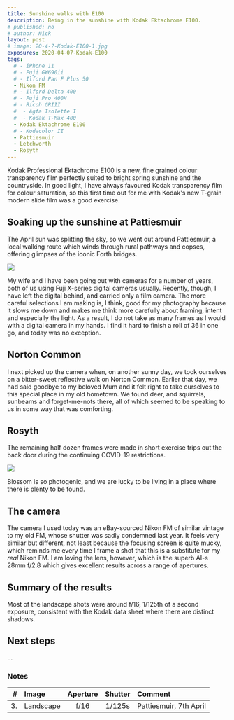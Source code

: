 ```yaml
---
title: Sunshine walks with E100
description: Being in the sunshine with Kodak Ektachrome E100.
# published: no
# author: Nick
layout: post
# image: 20-4-7-Kodak-E100-1.jpg
exposures: 2020-04-07-Kodak-E100
tags:
  # - iPhone 11
  # - Fuji GW690ii
  # - Ilford Pan F Plus 50
  - Nikon FM
  # - Ilford Delta 400
  # - Fuji Pro 400H
  # - Ricoh GRIII
  #  - Agfa Isolette I
  #  - Kodak T-Max 400
  - Kodak Ektachrome E100
  # - Kodacolor II
  - Pattiesmuir
  - Letchworth
  - Rosyth
---
```

Kodak Professional Ektachrome E100 is a new, fine grained colour transparency film perfectly suited to bright spring sunshine and the countryside. In good light, I have always favoured Kodak transparency film for colour saturation, so this first time out for me with Kodak's new T-grain modern slide film was a good exercise.

## Soaking up the sunshine at Pattiesmuir

The April sun was splitting the sky, so we went out around Pattiesmuir, a local walking route which winds through rural pathways and copses, offering glimpses of the iconic Forth bridges.

![](/img/20-4-7-Kodak-E100-1.jpg)

My wife and I have been going out with cameras for a number of years, both of us using Fuji X-series digital cameras usually. Recently, though, I have left the digital behind, and carried only a film camera. The more careful selections I am making is, I think, good for my photography because it slows me down and makes me think more carefully about framing, intent and especially the light. As a result, I do not take as many frames as I would with a digital camera in my hands. I find it hard to finish a roll of 36 in one go, and today was no exception. 

## Norton Common

I next picked up the camera when, on another sunny day, we took ourselves on a bitter-sweet reflective walk on Norton Common. Earlier that day, we had said goodbye to my beloved Mum and it felt right to take ourselves to this special place in my old hometown. We found deer, and squirrels, sunbeams and forget-me-nots there, all of which seemed to be speaking to us in some way that was comforting.


## Rosyth

The remaining half dozen frames were made in short exercise trips out the back door during the continuing COVID-19 restrictions.

![](/img/20-4-7-Kodak-E100-1.jpg)

Blossom is so photogenic, and we are lucky to be living in a place where there is plenty to be found.

## The camera

The camera I used today was an eBay-sourced Nikon FM of similar vintage to my old FM, whose shutter was sadly condemned last year. It feels very similar but different, not least because the focusing screen is quite mucky, which reminds me every time I frame a shot that this is a substitute for my *real* Nikon FM. I am loving the lens, however, which is the superb AI-s 28mm f/2.8 which gives excellent results across a range of apertures.

## Summary of the results
Most of the landscape shots were around f/16, 1/125th of a second exposure, consistent with the Kodak data sheet where there are distinct shadows. 

## Next steps
...

### Notes

#|Image|Aperture|Shutter|Comment
----:|:----|:----:|:----:|:------
3.|Landscape|f/16|1/125s|Pattiesmuir, 7th April

